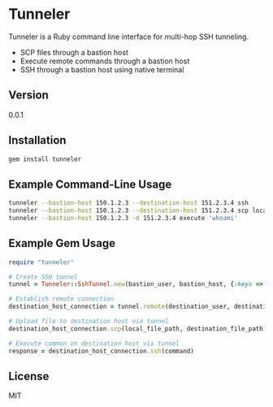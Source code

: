 Tunneler
=========

Tunneler is a Ruby command line interface for multi-hop SSH tunneling.

  - SCP files through a bastion host
  - Execute remote commands through a bastion host
  - SSH through a bastion host using native terminal

Version
----

0.0.1

Installation
--------------

```sh
gem install tunneler
```

Example Command-Line Usage
--------------

```sh
tunneler --bastion-host 150.1.2.3 --destination-host 151.2.3.4 ssh
tunneler --bastion-host 150.1.2.3 --destination-host 151.2.3.4 scp local_file destination_file
tunneler --bastion-host 150.1.2.3 -d 151.2.3.4 execute 'whoami'
```

Example Gem Usage
--------------

```ruby
require "tunneler"

# Create SSH tunnel
tunnel = Tunneler::SshTunnel.new(bastion_user, bastion_host, {:keys => [bastion_key]})

# Establish remote connection
destination_host_connection = tunnel.remote(destination_user, destination_host, {:keys => [destination_key]})

# Upload file to destination host via tunnel
destination_host_connection.scp(local_file_path, destination_file_path)

# Execute common on destination host via tunnel
response = destination_host_connection.ssh(command)
```


License
----

MIT
